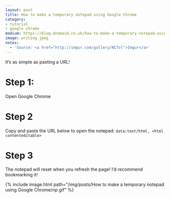 ```yaml
---
layout: post
title: How to make a temporary notepad using Google Chrome
category:
- tutorial
- google chrome
medium: https://blog.dnomaid.co.uk/how-to-make-a-temporary-notepad-using-google-chrome-b7faeb367b42
image: writing.jpeg
notes:
  - 'Source: <a href="http://imgur.com/gallery/NCfvl">Imgur</a>'
---
```


It’s as simple as pasting a URL!

# Step 1:
Open Google Chrome

# Step 2
Copy and paste the URL below to open the notepad:
`data:text/html, <html contenteditable>`

# Step 3
The notepad will reset when you refresh the page! I’d recommend bookmarking it!

{% include image.html path="/img/posts/How to make a temporary notepad using Google Chrome/np.gif" %}
